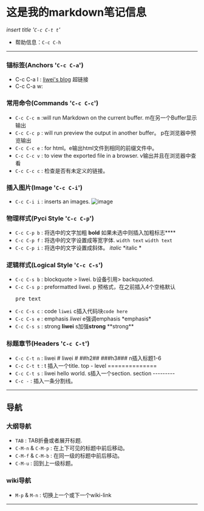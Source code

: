 这是我的markdown笔记信息
==========

*insert title '`C-c C-t t`'*

* 帮助信息：`C-c C-h`


* * * * *

### 锚标签(Anchors '`C-c C-a`') ###
- C-c C-a l : [liwei's blog](http://www.liwei.tk) 超链接
- C-c C-a w: 

### 常用命令(Commands '`C-c C-c`') ###
- `C-c C-c m` :will run Markdown on the current buffer. m在另一个Buffer显示输出
- `C-c C-c p` : will run preview the output in another buffer。 p在浏览器中预览输出
- `C-c C-c e` : for html。e输出html文件到相同的前缀文件中。
- `C-c C-c v` : to view the exported file in a browser. v输出并且在浏览器中查看
- `C-c C-c c` : 检查是否有未定义的链接。
	
### 插入图片(Image '`C-c C-i`') ###	
- `C-c C-i i` : inserts an images. ![image](image1.jpg)

### 物理样式(Pyci Style '`C-c C-p`') ###
- `C-c C-p b` : 将选中的文字加粗 **bold** 如果未选中则插入加粗标志****
- `C-c C-p f` : 将选中的文字设置成等宽字体. `width text` <code>width text</code>
- `C-c C-p i` : 将选中的文字设置成斜体。 *italic* \*italic \*

### 逻辑样式(Logical Style '`C-c C-s`') ###
- `C-c C-s b` : blockquote > liwei. b设备引用> backquoted.
- `C-c C-s p` : preformatted     liwei. p 预格式，在之前插入4个空格默认<pre>pre text</pre>
- `C-c C-s c` : code `liwei` c插入代码块<code>code here</code>
- `C-c C-s e` : emphasis *liwei* e强调emphasis \*emphasis\*
- `C-c C-s s` : strong **liwei** s加强**strong** \*\*strong\*\*
	
### 标题章节(Headers '`C-c C-t`') ###	
- `C-c C-t n` : liwei # liwei #  ##h2## ###h3### n插入标题1-6
- `C-c C-t t` : t 插入一个title. top - level ==============
- `C-c C-t s` : liwei hello world. s插入一个section. section ---------
- `C-c -` : 插入一条分割线。

* * * * *

## 导航 ##

### 大纲导航 ###
- `TAB` : TAB折叠或者展开标题.
- `C-M-n` & `C-M-p` : 在上下可见的标题中前后移动。
- `C-M-f` & `C-M-b` : 在同一级的标题中前后移动。
- `C-M-u` : 回到上一级标题。

### wiki导航 ###
- `M-p` & `M-n` : 切换上一个或下一个wiki-link

* * * * *

